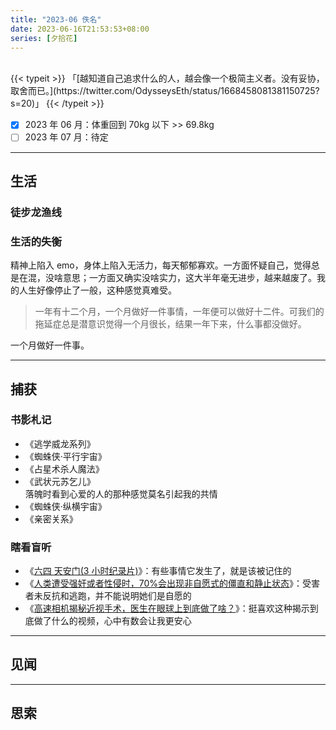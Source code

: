 ```yaml
---
title: "2023-06 佚名"
date: 2023-06-16T21:53:53+08:00
series: [夕拾花]
---
```


<br />
{{< typeit >}}
「[越知道自己追求什么的人，越会像一个极简主义者。没有妥协，取舍而已。](https://twitter.com/OdysseysEth/status/1668458081381150725?s=20)」
{{< /typeit >}}
<br />

- [x] 2023 年 06 月：体重回到 70kg 以下 >> 69.8kg
- [ ] 2023 年 07 月：待定

---

## 生活

### 徒步龙渔线

### 生活的失衡

精神上陷入 emo，身体上陷入无活力，每天郁郁寡欢。一方面怀疑自己，觉得总是在混，没啥意思；一方面又确实没啥实力，这大半年毫无进步，越来越废了。我的人生好像停止了一般，这种感觉真难受。

> 一年有十二个月，一个月做好一件事情，一年便可以做好十二件。可我们的拖延症总是潜意识觉得一个月很长，结果一年下来，什么事都没做好。

一个月做好一件事。

---

## 捕获

### 书影札记

- 《逃学威龙系列》
- 《蜘蛛侠·平行宇宙》
- 《占星术杀人魔法》
- 《武状元苏乞儿》  
  落魄时看到心爱的人的那种感觉莫名引起我的共情
- 《蜘蛛侠·纵横宇宙》
- 《亲密关系》

### 瞎看盲听

- 《[六四 天安门(3 小时纪录片)](https://www.youtube.com/watch?v=uyauJ34d2K0)》：有些事情它发生了，就是该被记住的
- 《[人类遭受强奸或者性侵时，70%会出现非自愿式的僵直和静止状态](https://m.weibo.cn/detail/4907535733360824#comment)》：受害者未反抗和逃跑，并不能说明她们是自愿的
- 《[高速相机揭秘近视手术，医生在眼球上到底做了啥？](https://www.bilibili.com/video/BV1Bs4y1e7xF)》：挺喜欢这种揭示到底做了什么的视频，心中有数会让我更安心

---

## 见闻

---

## 思索
